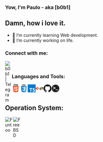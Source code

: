 ### Yow, I'm Paulo - aka [b0b1]

## Damn, how i love it.
- 🌱 I’m currently learning Web development.
- 🔭 I’m currently working on life.

### Connect with me:

[<img align="left" alt="b0b1 | Telegram" width="22px" src="https://cdn.jsdelivr.net/npm/simple-icons@v3/icons/telegram.svg" />][telegram]

<br />

### Languages and Tools:

<img align="left" alt="HTML5" width="26px" src="https://raw.githubusercontent.com/github/explore/80688e429a7d4ef2fca1e82350fe8e3517d3494d/topics/html/html.png" />
<img align="left" alt="CSS3" width="26px" src="https://raw.githubusercontent.com/github/explore/80688e429a7d4ef2fca1e82350fe8e3517d3494d/topics/css/css.png" />
<img align="left" alt="TypeScript" width="26px" src="https://raw.githubusercontent.com/github/explore/80688e429a7d4ef2fca1e82350fe8e3517d3494d/topics/typescript/typescript.png" />
<img align="left" alt="Git" width="26px" src="https://raw.githubusercontent.com/github/explore/80688e429a7d4ef2fca1e82350fe8e3517d3494d/topics/git/git.png" />
<img align="left" alt="GitHub" width="26px" src="https://raw.githubusercontent.com/github/explore/78df643247d429f6cc873026c0622819ad797942/topics/github/github.png" />
<img align="left" alt="Terminal" width="26px" src="https://raw.githubusercontent.com/github/explore/80688e429a7d4ef2fca1e82350fe8e3517d3494d/topics/terminal/terminal.png" />

<br />
<br />

## Operation System:

[<img align="left" alt="Funtoo" width="26px" src="https://www.funtoo.org/funtoo.png" />][funtoo]
[<img align="left" alt="FreeBSD" width="26px" src="https://www.freebsd.org/favicon.ico" />][freebsd]


[telegram]: https://t.me/b_0_b_1
[funtoo]: https://www.funtoo.org/
[openbsd]: https://www.openbsd.org/
[freebsd]: https://www.freebsd.org/
[archlinux]: https://www.archlinux.org/
